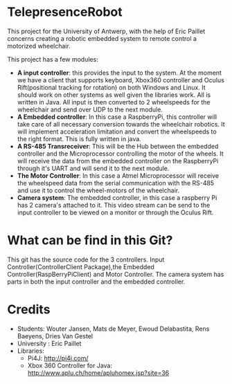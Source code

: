 # TelepresenceRobot
This project for the University of Antwerp, with the help of Eric Paillet concerns creating a robotic embedded system to remote control a motorized wheelchair. 

This project has a few modules:
* **A input controller**: this provides the input to the system.  At the moment we have a client that supports keyboard, Xbox360 controller and Oculus Rift(positional tracking for rotation) on both Windows and Linux. It should work on other systems as well given the libraries work. All is written in Java. All input is then converted to 2 wheelspeeds for the wheelchair and send over UDP to the next module. 
* **A Embedded controller**: In this case a RaspberryPi, this controller will take care of all necessary conversion towards the wheelchair robotics. It will implement acceleration limitation and convert the wheelspeeds to the right format. This is fully written in java. 
* **A RS-485 Transreceiver**: This will be the Hub between the embedded controller and the Microprocessor controlling the motor of the wheels. It will receive the data from the embedded controller on the RaspberryPi through it's UART and will send it to the next module.
* **The Motor Controller**: In this case a Atmel Microprocessor will receive the wheelspeed data from the serial communication with the RS-485 and use it to control the wheel-motors of the wheelchair.
* **Camera system**: The embedded controller, in this case a raspberry Pi has 2 camera's attached to it. This video stream can be send to the input controller to be viewed on a monitor or through the Oculus Rift.

# What can be find in this Git?
This git has the source code for the 3 controllers. Input Controller(ControllerClient Package),the Embedded Controller(RaspBerryPiClient) and Motor Controller. The camera system has parts in both the input controller and the embedded controller. 


# Credits
* Students: Wouter Jansen, Mats de Meyer, Ewoud Delabastita, Rens Baeyens, Dries Van Gestel
* University : Eric Paillet
* Libraries:
  * Pi4J: http://pi4j.com/
  * Xbox 360 Controller for Java: http://www.aplu.ch/home/apluhomex.jsp?site=36

